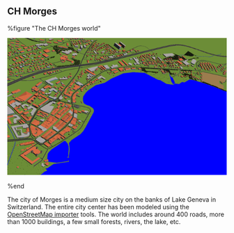 ## CH Morges

%figure "The CH Morges world"

![The CH Morges world](images/morges.png)

%end

The city of Morges is a medium size city on the banks of Lake Geneva in
Switzerland. The entire city center has been modeled using the [OpenStreetMap
importer](openstreetmap-importer.md#openstreetmap-importer) tools. The world
includes around 400 roads, more than 1000 buildings, a few small forests,
rivers, the lake, etc.

